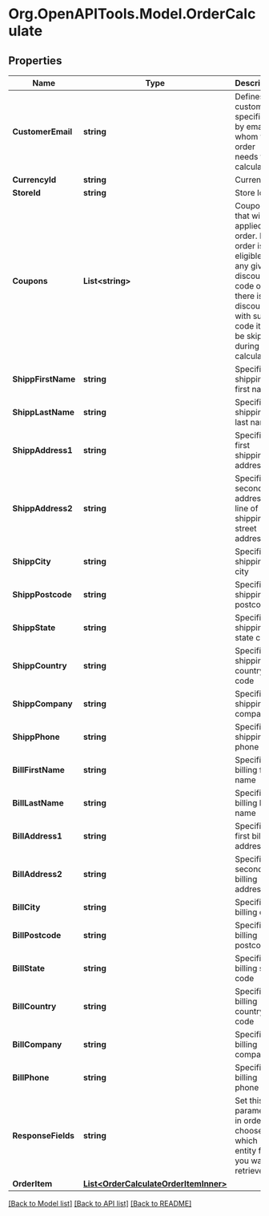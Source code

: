 # Org.OpenAPITools.Model.OrderCalculate

## Properties

Name | Type | Description | Notes
------------ | ------------- | ------------- | -------------
**CustomerEmail** | **string** | Defines the customer specified by email for whom the order needs to be calculated | 
**CurrencyId** | **string** | Currency Id | [optional] 
**StoreId** | **string** | Store Id | [optional] 
**Coupons** | **List&lt;string&gt;** | Coupons that will be applied to order. If the order isn&#39;t eligible for any given discount code or there is no discount with such a code it will be skipped during calculation | [optional] 
**ShippFirstName** | **string** | Specifies shipping first name | 
**ShippLastName** | **string** | Specifies shipping last name | 
**ShippAddress1** | **string** | Specifies first shipping address | 
**ShippAddress2** | **string** | Specifies second address line of a shipping street address | [optional] 
**ShippCity** | **string** | Specifies shipping city | 
**ShippPostcode** | **string** | Specifies shipping postcode | 
**ShippState** | **string** | Specifies shipping state code | [optional] 
**ShippCountry** | **string** | Specifies shipping country code | 
**ShippCompany** | **string** | Specifies shipping company | [optional] 
**ShippPhone** | **string** | Specifies shipping phone | [optional] 
**BillFirstName** | **string** | Specifies billing first name | [optional] 
**BillLastName** | **string** | Specifies billing last name | [optional] 
**BillAddress1** | **string** | Specifies first billing address | [optional] 
**BillAddress2** | **string** | Specifies second billing address | [optional] 
**BillCity** | **string** | Specifies billing city | [optional] 
**BillPostcode** | **string** | Specifies billing postcode | [optional] 
**BillState** | **string** | Specifies billing state code | [optional] 
**BillCountry** | **string** | Specifies billing country code | [optional] 
**BillCompany** | **string** | Specifies billing company | [optional] 
**BillPhone** | **string** | Specifies billing phone | [optional] 
**ResponseFields** | **string** | Set this parameter in order to choose which entity fields you want to retrieve | [optional] 
**OrderItem** | [**List&lt;OrderCalculateOrderItemInner&gt;**](OrderCalculateOrderItemInner.md) |  | 

[[Back to Model list]](../README.md#documentation-for-models) [[Back to API list]](../README.md#documentation-for-api-endpoints) [[Back to README]](../README.md)


